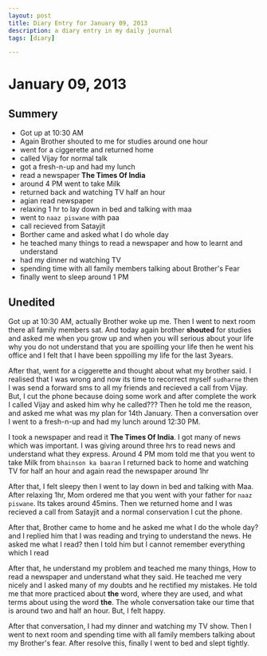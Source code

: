 ```yaml
---
layout: post
title: Diary Entry for January 09, 2013
description: a diary entry in my daily journal
tags: [diary]

---
```



January 09, 2013
================

Summery
-------

- Got up at 10:30 AM
- Again Brother shouted to me for studies around one hour
- went for a ciggerette and returned home
- called Vijay for normal talk 
- got a fresh-n-up and had my lunch
- read a newspaper __The Times Of India__
- around 4 PM went to take Milk
- returned back and watching TV half an hour
- agian read newspaper
- relaxing 1 hr to lay down in bed and talking with maa
- went to `naaz piswane` with paa
- call recieved from Satayjit
- Borther came and asked what I do whole day
- he teached many things to read a newspaper and how to learnt and understand
- had my dinner nd watching TV
- spending time with all family members talking about Brother's Fear
- finally went to sleep around 1 PM

Unedited
--------

Got up at 10:30 AM, actually Brother woke up me. Then I went to next room there all family members sat.
And today again brother __shouted__ for studies and asked me when you grow up and when you will serious about your life
why you do not understand that you are spoilling your life
then he went his office and I felt that I have been sppoilling my life for the last 3years.

After that, went for a ciggerette and thought about what my brother said. I realised that I was wrong and now its time to recorrect myself `sudharne`
then I was send a forward sms to all my friends and recieved a call from Vijay. But, I cut the phone because doing some work and after complete the work I called Vijay and asked him why he called???
Then he told me the reason, and asked me what was my plan for 14th January.
Then a conversation over I went to a fresh-n-up and had my lunch around 12:30 PM.

I took a newspaper and read it __The Times Of India__. I got many of news which was important.
I was giving around three hrs to read news and understand what they express.
Around 4 PM mom told me that you went to take Milk from `bhainson ka baaran`
I returned back to home and watching TV for half an hour and again read the newspaper around 1hr

After that, I felt sleepy then I went to lay down in bed and talking with Maa. After relaxing 1hr, Mom ordered me that you went with your father for `naaz piswane`. Its takes around 45mins.
Then we returned home and I was recieved a call from Satayjit and a normal conservation I cut the phone.

After that, Brother came to home and he asked me what I do the whole day?
and I replied him that I was reading and trying to understand the news. He asked me what I read?
then I told him but I cannot remember everything which I read

After that, he understand my problem and teached me many things, How to read a newspaper and understand what they said.
He teached me very nicely and I asked many of my doubts and he rectified my mistakes. He told me that more practiced about __the__ word, where they are used, and what terms about using the word __the__.
The whole conversation take our time that is around two and half an hour. But, I felt happy.

After that conversation, I had my dinner and watching my TV show. Then I went to next room and spending time with all family members talking about my Brother's fear. After resolve this, finally I went to bed and slept tightly.




